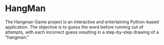 # HangMan
The Hangman Game project is an interactive and entertaining Python-based application. The objective is to guess the word before running out of attempts, with each incorrect guess resulting in a step-by-step drawing of a "hangman."
